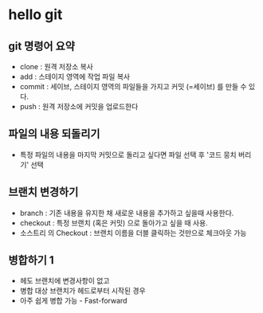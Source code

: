 # hello git

## git 명령어 요약

- clone : 원격 저장소 복사
- add : 스테이지 영역에 작업 파일 복사
- commit : 세이브, 스테이지 영역의 파일들을 가지고 커밋 (=세이브) 를 만들 수 있다.
- push : 원격 저장소에 커밋을 업로드한다


## 파일의 내용 되돌리기

- 특정 파일의 내용을 마지막 커밋으로 돌리고 싶다면 파일 선택 후 '코드 뭉치 버리기' 선택


## 브랜치 변경하기

- branch : 기존 내용을 유지한 채 새로운 내용을 추가하고 싶을때 사용한다.
- checkout : 특정 브랜치 (혹은 커밋) 으로 돌아가고 싶을 때 사용.
- 소스트리 의 Checkout : 브랜치 이름을 더블 클릭하는 것만으로 체크아웃 가능

## 병합하기 1

- 헤도 브랜치에 변경사항이 없고
- 병합 대상 브랜치가 헤드로부터 시작된 경우
- 아주 쉽게 병합 가능 - Fast-forward
